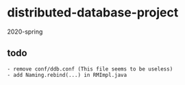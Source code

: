 # distributed-database-project

2020-spring

## todo

    - remove conf/ddb.conf (This file seems to be useless)
    - add Naming.rebind(...) in RMImpl.java 
